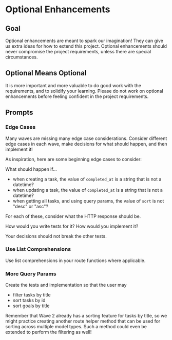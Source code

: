 # Optional Enhancements

## Goal

Optional enhancements are meant to spark our imagination! They can give us extra ideas for how to extend this project. Optional enhancements should never compromise the project requirements, unless there are special circumstances.

## Optional Means Optional

It is more important and more valuable to do good work with the requirements, and to solidify your learning. Please do not work on optional enhancements before feeling confident in the project requirements.

## Prompts

### Edge Cases

Many waves are missing many edge case considerations. Consider different edge cases in each wave, make decisions for what should happen, and then implement it!

As inspiration, here are some beginning edge cases to consider:

What should happen if...

- when creating a task, the value of `completed_at` is a string that is not a datetime?
- when updating a task, the value of `completed_at` is a string that is not a datetime?
- when getting all tasks, and using query params, the value of `sort` is not "desc" or "asc"?

For each of these, consider what the HTTP response should be.

How would you write tests for it? How would you implement it?

Your decisions should not break the other tests.

### Use List Comprehensions

Use list comprehensions in your route functions where applicable.

### More Query Params

Create the tests and implementation so that the user may

- filter tasks by title
- sort tasks by id
- sort goals by title

Remember that Wave 2 already has a sorting feature for tasks by title, so we might practice creating another route helper method that can be used for sorting across multiple model types. Such a method could even be extended to perform the filtering as well!